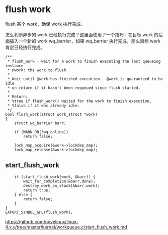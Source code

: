# flush work

flush 某个 work，确保 work 执行完成。

怎么判断异步的 work 已经执行完成？这里面使用了一个技巧：在目标 work 的后面插入一个新的
work wq_barrier，如果 wq_barrier 执行完成，那么目标 work 肯定已经执行完成。

```
/**
 * flush_work - wait for a work to finish executing the last queueing instance
 * @work: the work to flush
 *
 * Wait until @work has finished execution.  @work is guaranteed to be idle
 * on return if it hasn't been requeued since flush started.
 *
 * Return:
 * %true if flush_work() waited for the work to finish execution,
 * %false if it was already idle.
 */
bool flush_work(struct work_struct *work)
{
	struct wq_barrier barr;

	if (WARN_ON(!wq_online))
		return false;

	lock_map_acquire(&work->lockdep_map);
	lock_map_release(&work->lockdep_map);
```

## start_flush_work

```
	if (start_flush_work(work, &barr)) {
		wait_for_completion(&barr.done);
		destroy_work_on_stack(&barr.work);
		return true;
	} else {
		return false;
	}
}
EXPORT_SYMBOL_GPL(flush_work);
```

https://github.com/novelinux/linux-4.x.y/tree/master/kernel/workqueue.c/start_flush_work.md
